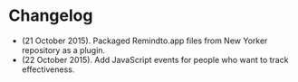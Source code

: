 # Changelog
* (21 October 2015). Packaged Remindto.app files from New Yorker repository as a plugin.
* (22 October 2015). Add JavaScript events for people who want to track effectiveness.
